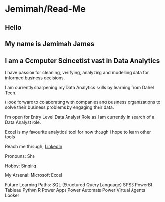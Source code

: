 # Jemimah/Read-Me

## Hello

## My name is Jemimah James

## I am a Computer Scincetist vast in Data Analytics

I have passion for cleaning, verifying, analyzing and modelling data for informed business decisions. 

I am currently sharpening my Data Analytics skills by learning from Dahel Tech.

I look forward to colaborating with companies and business organizations to solve their business problems by engaging their data.

I’m open for Entry Level Data Analyst Role as I am currently in search of a Data Analyst role.

Excel is my favourite analytical tool for now though i hope to learn other tools

Reach me through; [LinkedIn](https://www.linkedin.com/in/jemimah-james-73b204191)

Pronouns: She

Hobby: Singing 



My Arsenal:
Microsoft Excel


Future Learning Paths:
SQL (Structured Query Language)
SPSS
PowerBI
Tableau
Python
R
Power Apps
Power Automate
Power Virtual Agents
Looker
